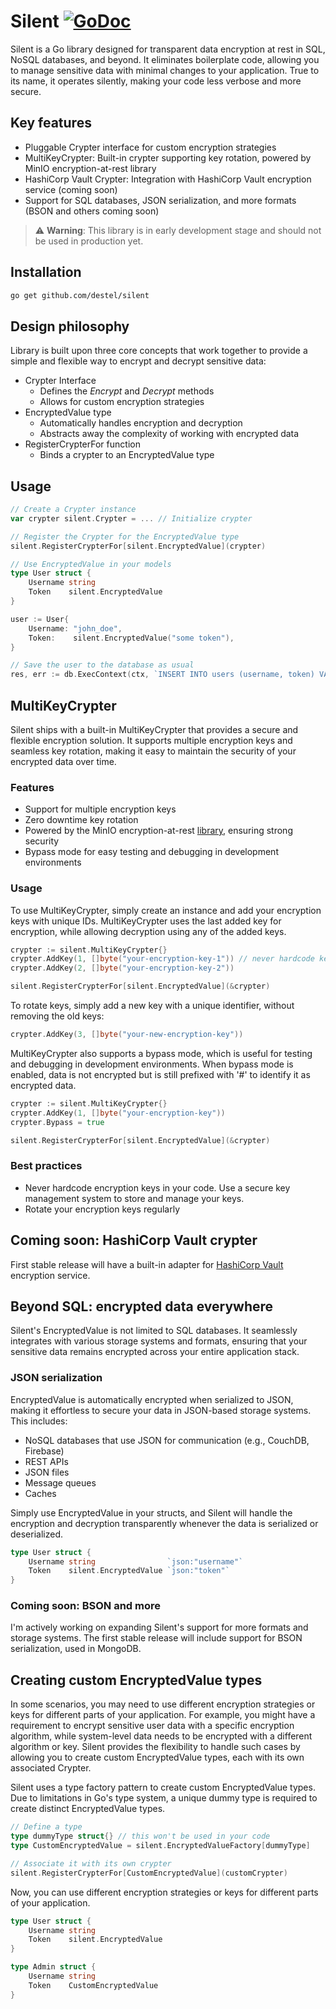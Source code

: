 # Silent [![GoDoc](https://pkg.go.dev/badge/github.com/destel/silent)](https://pkg.go.dev/github.com/destel/silent)
Silent is a Go library designed for transparent data encryption at rest in SQL, NoSQL databases, and beyond. 
It eliminates boilerplate code, allowing you to manage sensitive data with minimal changes to your application.
True to its name, it operates silently, making your code less verbose and more secure. 


## Key features
- Pluggable Crypter interface for custom encryption strategies
- MultiKeyCrypter: Built-in crypter supporting key rotation, powered by MinIO encryption-at-rest library
- HashiCorp Vault Crypter: Integration with HashiCorp Vault encryption service (coming soon)
- Support for SQL databases, JSON serialization, and more formats (BSON and others coming soon)


> ⚠️ **Warning**: This library is in early development stage and should not be used in production yet.


## Installation
```bash
go get github.com/destel/silent
```


## Design philosophy
Library is built upon three core concepts that work together to provide a simple and flexible way to encrypt and decrypt sensitive data:
- Crypter Interface
  - Defines the _Encrypt_ and _Decrypt_ methods
  - Allows for custom encryption strategies
- EncryptedValue type 
  - Automatically handles encryption and decryption
  - Abstracts away the complexity of working with encrypted data
- RegisterCrypterFor function
  - Binds a crypter to an EncryptedValue type


## Usage
```go
// Create a Crypter instance
var crypter silent.Crypter = ... // Initialize crypter

// Register the Crypter for the EncryptedValue type
silent.RegisterCrypterFor[silent.EncryptedValue](crypter)

// Use EncryptedValue in your models
type User struct {
    Username string
    Token    silent.EncryptedValue
}

user := User{
    Username: "john_doe",
    Token:    silent.EncryptedValue("some token"),
}

// Save the user to the database as usual
res, err := db.ExecContext(ctx, `INSERT INTO users (username, token) VALUES (?, ?)`, user.Username, user.Token)
```


## MultiKeyCrypter
Silent ships with a built-in MultiKeyCrypter that provides a secure and flexible encryption solution. 
It supports multiple encryption keys and seamless key rotation, 
making it easy to maintain the security of your encrypted data over time.


### Features
- Support for multiple encryption keys
- Zero downtime key rotation
- Powered by the MinIO encryption-at-rest [library](https://github.com/minio/sio), ensuring strong security
- Bypass mode for easy testing and debugging in development environments


### Usage
To use MultiKeyCrypter, simply create an instance and add your encryption keys with unique IDs.
MultiKeyCrypter uses the last added key for encryption, while allowing decryption using any of the added keys.
```go
crypter := silent.MultiKeyCrypter{}
crypter.AddKey(1, []byte("your-encryption-key-1")) // never hardcode keys in production
crypter.AddKey(2, []byte("your-encryption-key-2"))

silent.RegisterCrypterFor[silent.EncryptedValue](&crypter)
```

To rotate keys, simply add a new key with a unique identifier, without removing the old keys:
```go
crypter.AddKey(3, []byte("your-new-encryption-key"))
```

MultiKeyCrypter also supports a bypass mode, which is useful for testing and debugging in development environments. 
When bypass mode is enabled, data is not encrypted but is still prefixed with '#' to identify it as encrypted data.

```go
crypter := silent.MultiKeyCrypter{}
crypter.AddKey(1, []byte("your-encryption-key"))
crypter.Bypass = true

silent.RegisterCrypterFor[silent.EncryptedValue](&crypter)
```

### Best practices
- Never hardcode encryption keys in your code. Use a secure key management system to store and manage your keys.
- Rotate your encryption keys regularly


## Coming soon: HashiCorp Vault crypter
First stable release will have a built-in adapter for [HashiCorp Vault](https://www.vaultproject.io/) encryption service. 


## Beyond SQL: encrypted data everywhere
Silent's EncryptedValue is not limited to SQL databases. It seamlessly integrates with various storage systems and formats, 
ensuring that your sensitive data remains encrypted across your entire application stack.


### JSON serialization
EncryptedValue is automatically encrypted when serialized to JSON, making it effortless to secure your data in JSON-based storage systems. 
This includes:
- NoSQL databases that use JSON for communication (e.g., CouchDB, Firebase)
- REST APIs
- JSON files
- Message queues
- Caches

Simply use EncryptedValue in your structs, and Silent will handle the encryption and decryption transparently whenever the data is serialized or deserialized.
```go
type User struct {
    Username string                `json:"username"`
    Token    silent.EncryptedValue `json:"token"`
}
```

### Coming soon: BSON and more
I'm actively working on expanding Silent's support for more formats and storage systems. 
The first stable release will include support for BSON serialization, used in MongoDB.

 
## Creating custom EncryptedValue types
In some scenarios, you may need to use different encryption strategies or keys for different parts of your application. 
For example, you might have a requirement to encrypt sensitive user data with a specific encryption algorithm, 
while system-level data needs to be encrypted with a different algorithm or key. 
Silent provides the flexibility to handle such cases by allowing you to create custom EncryptedValue types, 
each with its own associated Crypter.

Silent uses a type factory pattern to create custom EncryptedValue types. Due to limitations in Go's type system, 
a unique dummy type is required to create distinct EncryptedValue types.

```go
// Define a type
type dummyType struct{} // this won't be used in your code
type CustomEncryptedValue = silent.EncryptedValueFactory[dummyType]

// Associate it with its own crypter
silent.RegisterCrypterFor[CustomEncryptedValue](customCrypter)
```

Now, you can use different encryption strategies or keys for different parts of your application.
```go
type User struct {
    Username string
    Token    silent.EncryptedValue
}

type Admin struct {
    Username string
    Token    CustomEncryptedValue
}
```